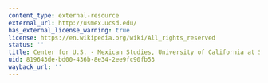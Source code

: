 ```yaml
---
content_type: external-resource
external_url: http://usmex.ucsd.edu/
has_external_license_warning: true
license: https://en.wikipedia.org/wiki/All_rights_reserved
status: ''
title: Center for U.S. - Mexican Studies, University of California at San Diego
uid: 819643de-bd00-436b-8e34-2ee9fc90fb53
wayback_url: ''
---
```


